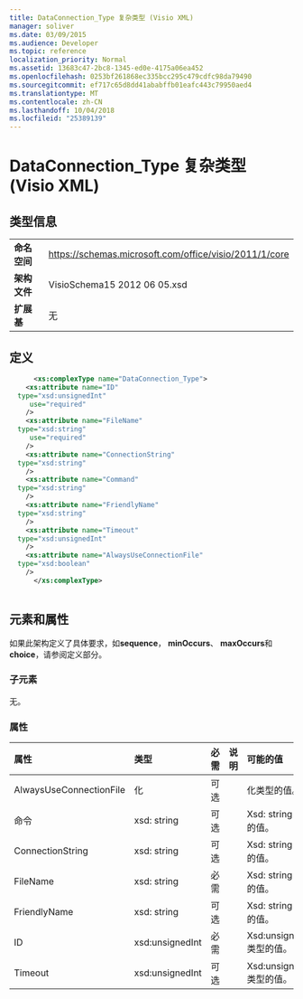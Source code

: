 ```yaml
---
title: DataConnection_Type 复杂类型 (Visio XML)
manager: soliver
ms.date: 03/09/2015
ms.audience: Developer
ms.topic: reference
localization_priority: Normal
ms.assetid: 13683c47-2bc8-1345-ed0e-4175a06ea452
ms.openlocfilehash: 0253bf261868ec335bcc295c479cdfc98da79490
ms.sourcegitcommit: ef717c65d8dd41ababffb01eafc443c79950aed4
ms.translationtype: MT
ms.contentlocale: zh-CN
ms.lasthandoff: 10/04/2018
ms.locfileid: "25389139"
---
```

# <a name="dataconnectiontype-complextype-visio-xml"></a>DataConnection_Type 复杂类型 (Visio XML)

## <a name="type-information"></a>类型信息

|||
|:-----|:-----|
|**命名空间** <br/> |https://schemas.microsoft.com/office/visio/2011/1/core  <br/> |
|**架构文件** <br/> |VisioSchema15 2012 06 05.xsd  <br/> |
|**扩展基** <br/> |无  <br/> |
   
## <a name="definition"></a>定义

```XML
      <xs:complexType name="DataConnection_Type">
    <xs:attribute name="ID"
  type="xsd:unsignedInt"
     use="required"
    />
    <xs:attribute name="FileName"
  type="xsd:string"
     use="required"
    />
    <xs:attribute name="ConnectionString"
  type="xsd:string"
    />
    <xs:attribute name="Command"
  type="xsd:string"
    />
    <xs:attribute name="FriendlyName"
  type="xsd:string"
    />
    <xs:attribute name="Timeout"
  type="xsd:unsignedInt"
    />
    <xs:attribute name="AlwaysUseConnectionFile"
  type="xsd:boolean"
    />
      </xs:complexType>
      
```

## <a name="elements-and-attributes"></a>元素和属性

如果此架构定义了具体要求，如**sequence**， **minOccurs**、 **maxOccurs**和**choice**，请参阅定义部分。 
  
### <a name="child-elements"></a>子元素

无。
  
### <a name="attributes"></a>属性

|**属性**|**类型**|**必需**|**说明**|**可能的值**|
|:-----|:-----|:-----|:-----|:-----|
|AlwaysUseConnectionFile  <br/> |化  <br/> |可选  <br/> ||化类型的值。  <br/> |
|命令  <br/> |xsd: string  <br/> |可选  <br/> ||Xsd: string 类型的值。  <br/> |
|ConnectionString  <br/> |xsd: string  <br/> |可选  <br/> ||Xsd: string 类型的值。  <br/> |
|FileName  <br/> |xsd: string  <br/> |必需  <br/> ||Xsd: string 类型的值。  <br/> |
|FriendlyName  <br/> |xsd: string  <br/> |可选  <br/> ||Xsd: string 类型的值。  <br/> |
|ID  <br/> |xsd:unsignedInt  <br/> |必需  <br/> ||Xsd:unsignedInt 类型的值。  <br/> |
|Timeout  <br/> |xsd:unsignedInt  <br/> |可选  <br/> ||Xsd:unsignedInt 类型的值。  <br/> |
   

